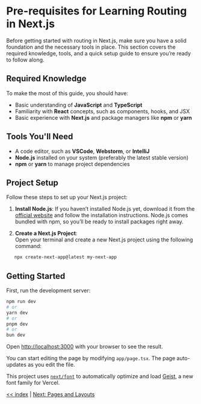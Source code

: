# Pre-requisites for Learning Routing in Next.js

Before getting started with routing in Next.js, make sure you have a solid foundation and the necessary tools in place. This section covers the required knowledge, tools, and a quick setup guide to ensure you’re ready to follow along.

## Required Knowledge

To make the most of this guide, you should have:

- Basic understanding of **JavaScript** and **TypeScript**
- Familiarity with **React** concepts, such as components, hooks, and JSX
- Basic experience with **Next.js** and package managers like **npm** or **yarn**

## Tools You'll Need

- A code editor, such as **VSCode**, **Webstorm**, or **IntelliJ**
- **Node.js** installed on your system (preferably the latest stable version)
- **npm** or **yarn** to manage project dependencies

## Project Setup

Follow these steps to set up your Next.js project:

1. **Install Node.js**: If you haven’t installed Node.js yet, download it from the [official website](https://nodejs.org/) and follow the installation instructions. Node.js comes bundled with npm, so you’ll be ready to install packages right away.

2. **Create a Next.js Project**:  
   Open your terminal and create a new Next.js project using the following command:

```bash
   npx create-next-app@latest my-next-app
```

## Getting Started

First, run the development server:

```bash
npm run dev
# or
yarn dev
# or
pnpm dev
# or
bun dev
```

Open [http://localhost:3000](http://localhost:3000) with your browser to see the result.

You can start editing the page by modifying `app/page.tsx`. The page auto-updates as you edit the file.

This project uses [`next/font`](https://nextjs.org/docs/app/building-your-application/optimizing/fonts) to automatically optimize and load [Geist](https://vercel.com/font), a new font family for Vercel.

[<< index](index.md) | [Next: Pages and Layouts](pages-and-layouts.md)